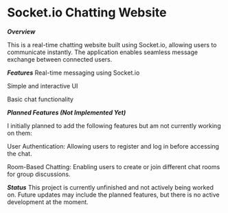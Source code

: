 <h1>Socket.io Chatting Website</h1>

_**Overview**_

This is a real-time chatting website built using Socket.io, allowing users to communicate instantly. The application enables seamless message exchange between connected users.

_**Features**_
Real-time messaging using Socket.io

Simple and interactive UI

Basic chat functionality

_**Planned Features (Not Implemented Yet)**_ 

I initially planned to add the following features but am not currently working on them:

User Authentication: Allowing users to register and log in before accessing the chat.

Room-Based Chatting: Enabling users to create or join different chat rooms for group discussions.

_**Status**_
This project is currently unfinished and not actively being worked on. Future updates may include the planned features, but there is no active development at the moment.
